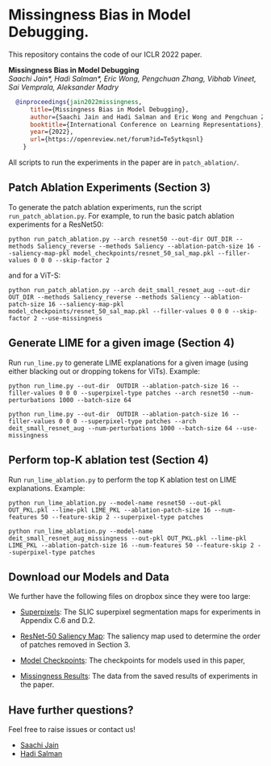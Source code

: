 # Missingness Bias in Model Debugging.

This repository contains the code of our ICLR 2022 paper. 

**Missingness Bias in Model Debugging** </br>
*Saachi Jain\*, Hadi Salman\*, Eric Wong, Pengchuan Zhang, Vibhab Vineet, Sai Vemprala, Aleksander Madry*

```bibtex
  @inproceedings{jain2022missingness,
      title={Missingness Bias in Model Debugging},
      author={Saachi Jain and Hadi Salman and Eric Wong and Pengchuan Zhang and Vibhav Vineet and Sai Vemprala and Aleksander Madry},
      booktitle={International Conference on Learning Representations},
      year={2022},
      url={https://openreview.net/forum?id=Te5ytkqsnl}
    } 
```

All scripts to run the experiments in the paper are in `patch_ablation/`. 

## Patch Ablation Experiments (Section 3)
To generate the patch ablation experiments, run the script `run_patch_ablation.py`. For example, to run the basic patch ablation experiments for a ResNet50:
```
python run_patch_ablation.py --arch resnet50 --out-dir OUT_DIR --methods Saliency_reverse --methods Saliency --ablation-patch-size 16 --saliency-map-pkl model_checkpoints/resnet_50_sal_map.pkl --filler-values 0 0 0 --skip-factor 2
```
and for a ViT-S:
```
python run_patch_ablation.py --arch deit_small_resnet_aug --out-dir OUT_DIR --methods Saliency_reverse --methods Saliency --ablation-patch-size 16 --saliency-map-pkl  model_checkpoints/resnet_50_sal_map.pkl --filler-values 0 0 0 --skip-factor 2 --use-missingness
```
## Generate LIME for a given image (Section 4)
Run `run_lime.py` to generate LIME explanations for a given image (using either blacking out or dropping tokens for ViTs). Example:
```
python run_lime.py --out-dir  OUTDIR --ablation-patch-size 16 --filler-values 0 0 0 --superpixel-type patches --arch resnet50 --num-perturbations 1000 --batch-size 64 

python run_lime.py --out-dir  OUTDIR --ablation-patch-size 16 --filler-values 0 0 0 --superpixel-type patches --arch deit_small_resnet_aug --num-perturbations 1000 --batch-size 64 --use-missingness
```
## Perform top-K ablation test (Section 4)

Run `run_lime_ablation.py` to perform the top K ablation test on LIME explanations. Example:
```
python run_lime_ablation.py --model-name resnet50 --out-pkl OUT_PKL.pkl --lime-pkl LIME_PKL --ablation-patch-size 16 --num-features 50 --feature-skip 2 --superpixel-type patches

python run_lime_ablation.py --model-name deit_small_resnet_aug_missingness --out-pkl OUT_PKL.pkl --lime-pkl LIME_PKL --ablation-patch-size 16 --num-features 50 --feature-skip 2 --superpixel-type patches
```

## Download our Models and Data

We further have the following files on dropbox since they were too large:

- [Superpixels](https://www.dropbox.com/s/1y2gqdt2yp685yd/slic_superpixel.npy?dl=0): The SLIC superpixel segmentation maps for experiments in Appendix C.6 and D.2.

- [ResNet-50 Saliency Map](https://www.dropbox.com/s/dwnsmso8xw03z9r/resnet_50_sal_map.pkl?dl=0): The saliency map used to determine the order of patches removed in Section 3.

- [Model Checkpoints](https://www.dropbox.com/s/httwdzvabivgm7i/model_checkpoints.zip?dl=0): The checkpoints for models used in this paper,

- [Missingness Results](https://www.dropbox.com/s/tpizqwgf9ph5d09/missingness_results.zip?dl=0): The data from the saved results of experiments in the paper.


## Have further questions?
Feel free to raise issues or contact us!

- [Saachi Jain](https://twitter.com/saachi_jain_)
- [Hadi Salman](https://twitter.com/hadisalmanX)
